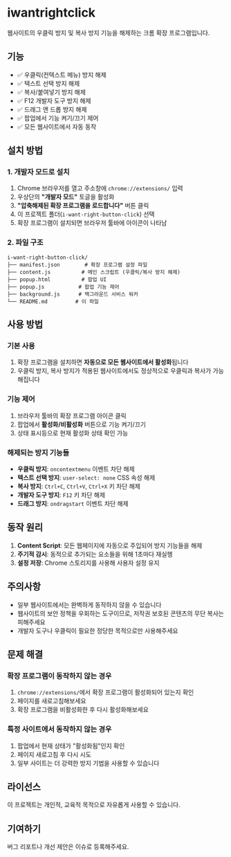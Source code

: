 # iwantrightclick

웹사이트의 우클릭 방지 및 복사 방지 기능을 해제하는 크롬 확장 프로그램입니다.

## 기능

- ✅ 우클릭(컨텍스트 메뉴) 방지 해제
- ✅ 텍스트 선택 방지 해제
- ✅ 복사/붙여넣기 방지 해제
- ✅ F12 개발자 도구 방지 해제
- ✅ 드래그 앤 드롭 방지 해제
- ✅ 팝업에서 기능 켜기/끄기 제어
- ✅ 모든 웹사이트에서 자동 동작

## 설치 방법

### 1. 개발자 모드로 설치

1. Chrome 브라우저를 열고 주소창에 `chrome://extensions/` 입력
2. 우상단의 **"개발자 모드"** 토글을 활성화
3. **"압축해제된 확장 프로그램을 로드합니다"** 버튼 클릭
4. 이 프로젝트 폴더(`i-want-right-button-click`) 선택
5. 확장 프로그램이 설치되면 브라우저 툴바에 아이콘이 나타남

### 2. 파일 구조

```
i-want-right-button-click/
├── manifest.json        # 확장 프로그램 설정 파일
├── content.js          # 메인 스크립트 (우클릭/복사 방지 해제)
├── popup.html          # 팝업 UI
├── popup.js           # 팝업 기능 제어
├── background.js      # 백그라운드 서비스 워커
└── README.md         # 이 파일
```

## 사용 방법

### 기본 사용

1. 확장 프로그램을 설치하면 **자동으로 모든 웹사이트에서 활성화**됩니다
2. 우클릭 방지, 복사 방지가 적용된 웹사이트에서도 정상적으로 우클릭과 복사가 가능해집니다

### 기능 제어

1. 브라우저 툴바의 확장 프로그램 아이콘 클릭
2. 팝업에서 **활성화/비활성화** 버튼으로 기능 켜기/끄기
3. 상태 표시등으로 현재 활성화 상태 확인 가능

### 해제되는 방지 기능들

- **우클릭 방지**: `oncontextmenu` 이벤트 차단 해제
- **텍스트 선택 방지**: `user-select: none` CSS 속성 해제
- **복사 방지**: `Ctrl+C`, `Ctrl+V`, `Ctrl+X` 키 차단 해제
- **개발자 도구 방지**: `F12` 키 차단 해제
- **드래그 방지**: `ondragstart` 이벤트 차단 해제

## 동작 원리

1. **Content Script**: 모든 웹페이지에 자동으로 주입되어 방지 기능들을 해제
2. **주기적 감시**: 동적으로 추가되는 요소들을 위해 1초마다 재실행
3. **설정 저장**: Chrome 스토리지를 사용해 사용자 설정 유지

## 주의사항

- 일부 웹사이트에서는 완벽하게 동작하지 않을 수 있습니다
- 웹사이트의 보안 정책을 우회하는 도구이므로, 저작권 보호된 콘텐츠의 무단 복사는 피해주세요
- 개발자 도구나 우클릭이 필요한 정당한 목적으로만 사용해주세요

## 문제 해결

### 확장 프로그램이 동작하지 않는 경우

1. `chrome://extensions/`에서 확장 프로그램이 활성화되어 있는지 확인
2. 페이지를 새로고침해보세요
3. 확장 프로그램을 비활성화한 후 다시 활성화해보세요

### 특정 사이트에서 동작하지 않는 경우

1. 팝업에서 현재 상태가 "활성화됨"인지 확인
2. 페이지 새로고침 후 다시 시도
3. 일부 사이트는 더 강력한 방지 기법을 사용할 수 있습니다

## 라이선스

이 프로젝트는 개인적, 교육적 목적으로 자유롭게 사용할 수 있습니다.

## 기여하기

버그 리포트나 개선 제안은 이슈로 등록해주세요.